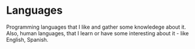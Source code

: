 # Languages
Programming languages that I like and gather some knowledege about it.
Also, human languages, that I learn or have some interesting about it - like English, Spanish.